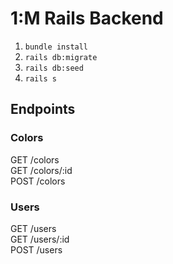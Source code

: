 # 1:M Rails Backend

1. `bundle install`
2. `rails db:migrate`
3. `rails db:seed`
4. `rails s`

## Endpoints

### Colors

GET /colors<br>
GET /colors/:id<br>
POST /colors

### Users

GET /users<br>
GET /users/:id<br>
POST /users
